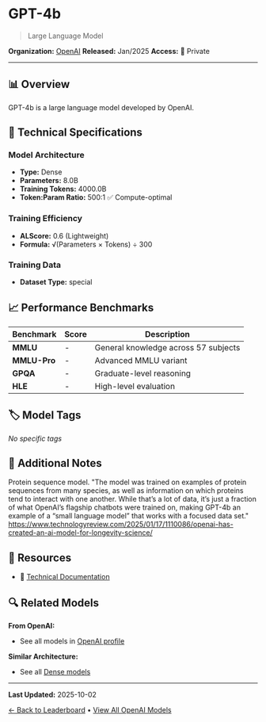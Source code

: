 # GPT-4b

> Large Language Model

**Organization:** [OpenAI](../../labs/openai.md)
**Released:** Jan/2025
**Access:** 🔴 Private

---

## 📊 Overview

GPT-4b is a large language model developed by OpenAI.

## 🔧 Technical Specifications

### Model Architecture
- **Type:** Dense
- **Parameters:** 8.0B
- **Training Tokens:** 4000.0B
- **Token:Param Ratio:** 500:1 ✅ Compute-optimal

### Training Efficiency
- **ALScore:** 0.6 (Lightweight)
- **Formula:** √(Parameters × Tokens) ÷ 300

### Training Data
- **Dataset Type:** special

## 📈 Performance Benchmarks

| Benchmark | Score | Description |
|-----------|-------|-------------|
| **MMLU** | - | General knowledge across 57 subjects |
| **MMLU-Pro** | - | Advanced MMLU variant |
| **GPQA** | - | Graduate-level reasoning |
| **HLE** | - | High-level evaluation |

## 🏷️ Model Tags

_No specific tags_

## 📝 Additional Notes

Protein sequence model. "The model was trained on examples of protein sequences from many species, as well as information on which proteins tend to interact with one another. While that’s a lot of data, it’s just a fraction of what OpenAI’s flagship chatbots were trained on, making GPT-4b an example of a “small language model” that works with a focused data set." https://www.technologyreview.com/2025/01/17/1110086/openai-has-created-an-ai-model-for-longevity-science/

## 🔗 Resources

- 📄 [Technical Documentation](https://www.technologyreview.com/2025/01/17/1110086/openai-has-created-an-ai-model-for-longevity-science/)

## 🔍 Related Models

**From OpenAI:**
- See all models in [OpenAI profile](../../labs/openai.md)

**Similar Architecture:**
- See all [Dense models](../../architectures/dense.md)

---

**Last Updated:** 2025-10-02

[← Back to Leaderboard](../../README.md) • [View All OpenAI Models](../../labs/openai.md)
